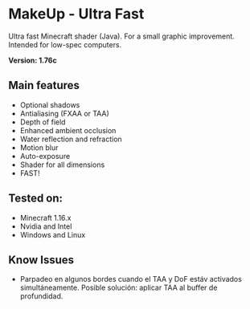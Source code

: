 # MakeUp - Ultra Fast
Ultra fast Minecraft shader (Java). For a small graphic improvement. Intended
for low-spec computers.

**Version: 1.76c**

## Main features
* Optional shadows
* Antialiasing (FXAA or TAA)
* Depth of field
* Enhanced ambient occlusion
* Water reflection and refraction
* Motion blur
* Auto-exposure
* Shader for all dimensions
* FAST!

## Tested on:
* Minecraft 1.16.x
* Nvidia and Intel
* Windows and Linux

## Know Issues

* Parpadeo en algunos bordes cuando el TAA y DoF estáv activados
simultáneamente. Posible solución: aplicar TAA al buffer de profundidad.
